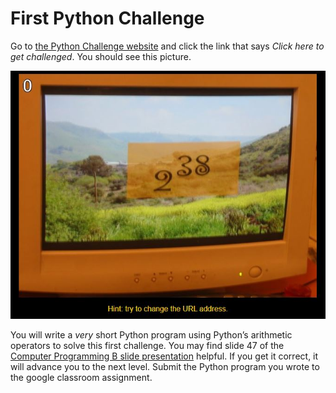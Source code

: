 # First Python Challenge
Go to [the Python Challenge website](http://www.pythonchallenge.com/) and click the link that says *Click here to get challenged*. You should see this picture.   

![](PythonChallenge.JPG)   

You will write a *very* short Python program  using Python’s arithmetic operators to solve this first challenge. You may find slide 47 of the [Computer Programming B slide presentation](https://docs.google.com/presentation/d/1rICcmNbnGYsB-cV_6EatPyzcOS2sId80Jh2kayUzm4Q/edit?usp=sharing) helpful. If you get it correct, it will advance you to the next level. Submit the Python program you wrote to  the google classroom assignment. 
